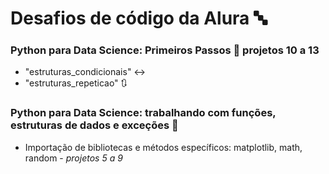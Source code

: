 # Desafios de código da Alura 🔤

### Python para Data Science: Primeiros Passos 🐍 projetos 10 a 13
- "estruturas_condicionais" ↔️
- "estruturas_repeticao" 🔃


### Python para Data Science: trabalhando com funções, estruturas de dados e exceções 🐍 
- Importação de bibliotecas e métodos específicos: matplotlib, math, random - *projetos 5 a 9*
